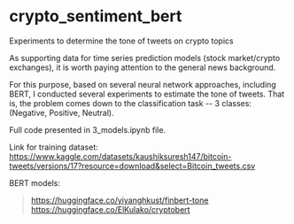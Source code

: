 # crypto_sentiment_bert
Experiments to determine the tone of tweets on crypto topics

As supporting data for time series prediction models (stock market/crypto exchanges), it is worth paying attention to the general news background.

For this purpose, based on several neural network approaches, including BERT, I conducted several experiments to estimate the tone of tweets. That is, the problem comes down to the classification task -- 3 classes: (Negative, Positive, Neutral).

Full code presented in 3_models.ipynb file.

Link for training dataset: https://www.kaggle.com/datasets/kaushiksuresh147/bitcoin-tweets/versions/17?resource=download&select=Bitcoin_tweets.csv

BERT models: 
> https://huggingface.co/yiyanghkust/finbert-tone
> https://huggingface.co/ElKulako/cryptobert
